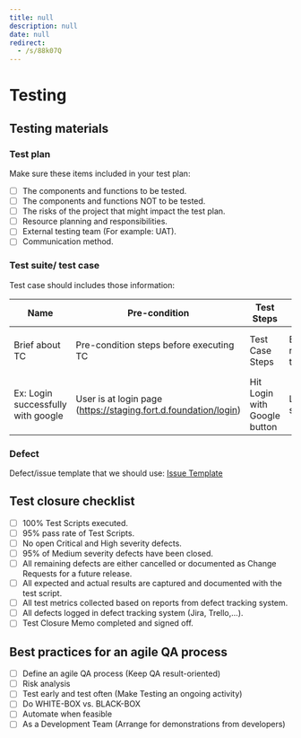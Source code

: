 ```yaml
---
title: null
description: null
date: null
redirect:
  - /s/88k07Q
---
```


# Testing

## Testing materials

### Test plan

Make sure these items included in your test plan:

- [ ] The components and functions to be tested.
- [ ] The components and functions NOT to be tested.
- [ ] The risks of the project that might impact the test plan.
- [ ] Resource planning and responsibilities.
- [ ] External testing team (For example: UAT).
- [ ] Communication method.

### Test suite/ test case

Test case should includes those information:

| Name                               | Pre-condition                                                     | Test Steps                   | Expected Result              | Requirement Ref                           |
| ---------------------------------- | ----------------------------------------------------------------- | ---------------------------- | ---------------------------- | ----------------------------------------- |
| Brief about TC                     | Pre-condition steps before executing TC                           | Test Case Steps              | Expected result for the step | User Story # or requirement specification |
| Ex: Login successfully with google | User is at login page (<https://staging.fort.d.foundation/login>) | Hit Login with Google button | Login successfully           | User Story 001                            |

### Defect

Defect/issue template that we should use: [Issue Template](defect-template.md)

## Test closure checklist

- [ ] 100% Test Scripts executed.
- [ ] 95% pass rate of Test Scripts.
- [ ] No open Critical and High severity defects.
- [ ] 95% of Medium severity defects have been closed.
- [ ] All remaining defects are either cancelled or documented as Change Requests for a future release.
- [ ] All expected and actual results are captured and documented with the test script.
- [ ] All test metrics collected based on reports from defect tracking system.
- [ ] All defects logged in defect tracking system (Jira, Trello,...).
- [ ] Test Closure Memo completed and signed off.

## Best practices for an agile QA process

- [ ] Define an agile QA process (Keep QA result-oriented)
- [ ] Risk analysis
- [ ] Test early and test often (Make Testing an ongoing activity)
- [ ] Do WHITE-BOX vs. BLACK-BOX
- [ ] Automate when feasible
- [ ] As a Development Team (Arrange for demonstrations from developers)
